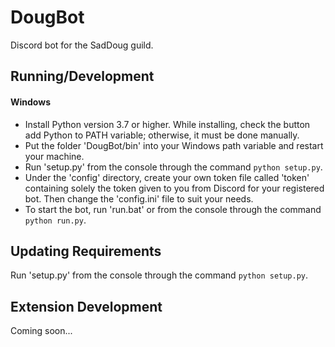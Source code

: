 # DougBot
Discord bot for the SadDoug guild.

## Running/Development
#### Windows
* Install Python version 3.7 or higher. While installing, check the button add Python to PATH variable; otherwise, it must be done manually.
* Put the folder 'DougBot/bin' into your Windows path variable and restart your machine.
* Run 'setup.py' from the console through the command `python setup.py`.
* Under the 'config' directory, create your own token file called 'token' containing solely the token given to you from Discord for your registered bot. Then change the 'config.ini' file to suit your needs.
* To start the bot, run 'run.bat' or from the console through the command `python run.py`.

## Updating Requirements
Run 'setup.py' from the console through the command `python setup.py`.

## Extension Development
Coming soon...
